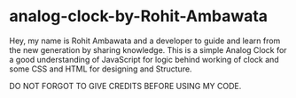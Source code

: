 # analog-clock-by-Rohit-Ambawata
Hey, my name is Rohit Ambawata and a developer to guide and learn from the new generation by sharing knowledge.
 This is a simple Analog Clock for a good understanding of JavaScript  for logic behind working of clock and some CSS and HTML for designing and Structure.
 
 DO NOT FORGOT TO GIVE CREDITS BEFORE USING MY CODE.